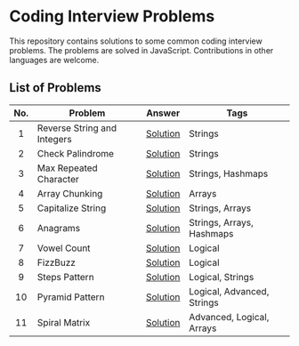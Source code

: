# Coding Interview Problems

This repository contains solutions to some common coding interview problems. The problems are solved in JavaScript. Contributions in other languages are welcome.

## List of Problems

| No. | Problem                     | Answer                                                    | Tags                       |
| :-: | --------------------------- | --------------------------------------------------------- | -------------------------- |
|  1  | Reverse String and Integers | [Solution](./problems/01-reverse-strings-and-integers.js) | Strings                    |
|  2  | Check Palindrome            | [Solution](./problems/02-palindrome.js)                   | Strings                    |
|  3  | Max Repeated Character      | [Solution](./problems/03-max-repeated-character.js)       | Strings, Hashmaps          |
|  4  | Array Chunking              | [Solution](./problems/04-array-chunking.js)               | Arrays                     |
|  5  | Capitalize String           | [Solution](./problems/05-capiatalize-string.js)           | Strings, Arrays            |
|  6  | Anagrams                    | [Solution](./problems/06-anagrams.js)                     | Strings, Arrays, Hashmaps  |
|  7  | Vowel Count                 | [Solution](./problems/07-vowel-count.js)                  | Logical                    |
|  8  | FizzBuzz                    | [Solution](./problems/08-fizzbuzz.js)                     | Logical                    |
|  9  | Steps Pattern               | [Solution](./problems/09-steps-pattern.js)                | Logical, Strings           |
| 10  | Pyramid Pattern             | [Solution](./problems/10-pyramid-pattern.js)              | Logical, Advanced, Strings |
| 11  | Spiral Matrix               | [Solution](./problems/11-spiral-matrix.js)                | Advanced, Logical, Arrays  |
